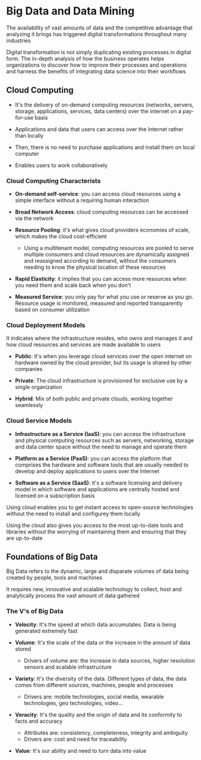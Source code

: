 # Big Data and Data Mining

The availability of vast amounts of data and the competitive advantage that analyzing it brings has triggered digital transformations throughout many industries

Digital transformation is not simply duplicating existing processes in digital form. The in-depth analysis of how the business operates helps organizations to discover how to improve their processes and operations and harness the benefits of integrating data science into their workflows

## Cloud Computing

* It's the delivery of on-demand computing resources (networks, servers, storage, applications, services, data centers) over the internet on a pay-for-use basis

* Applications and data that users can access over the Internet rather than locally

* Then, there is no need to purchase applications and install them on local computer

* Enables users to work collaboratively

### Cloud Computing Characterists

* **On-demand self-service**: you can access cloud resources using a simple interface without a requiring human interaction

* **Broad Network Access**: cloud computing resources can be accessed via the network

* **Resource Pooling**: it's what gives cloud providers economies of scale, which makes the cloud cost-efficient
    * Using a multitenant model, computing resources are pooled to serve multiple consumers and cloud resources are dynamically assigned and reassigned according to demand, without the consumers needing to know the physical location of these resources

* **Rapid Elasticity**: it implies that you can access more resources when you need them and scale back when you don't

* **Measured Service**: you only pay for what you use or reserve as you go. Resource usage is monitored, measured and reported transparently based on consumer utilization


### Cloud Deployment Models

It indicates where the infrastructure resides, who owns and manages it and how cloud resources and services are made available to users

* **Public**: It's when you leverage cloud services over the open internet on hardware owned by the cloud provider, but its usage is shared by other companies

* **Private**: The cloud infrastructure is provisioned for exclusive use by a single organization

* **Hybrid**: Mix of both public and private clouds, working together seamlessly


### Cloud Service Models

* **Infrastructure as a Service (IaaS)**: you can access the infrastructure and physical computing resources such as servers, networking, storage and data center space without the need to manage and operate them

* **Platform as a Service (PaaS)**: you can access the platform that comprises the hardware and software tools that are usually needed to develop and deploy applications to users over the Internet

* **Software as a Service (SaaS)**: it's a software licensing and delivery model in which software and applications are centrally hosted and licensed on a subscription basis

Using cloud enables you to get instant access to open-source technologies without the need to install and configurey them locally

Using the cloud also gives you access to the most up-to-date tools and libraries without the worrying of maintaining them and ensuring that they are up-to-date


## Foundations of Big Data

Big Data refers to the dynamic, large and disparate volumes of data being created by people, tools and machines

It requires new, innovative and scalable technology to collect, host and analytically process the vast amount of data gathered

### The V's of Big Data

* **Velocity**: It's the speed at which data accumulates. Data is being generated extremely fast

* **Volume**: It's the scale of the data or the increase in the amount of data stored
    * Drivers of volume are: the increase in data sources, higher resolution sensors and scalable infrastructure

* **Variety**: It's the diversity of the data. Different types of data, the data comes from different sources, machines, people and processes
    * Drivers are: mobile technologies, social media, wearable technologies, geo technologies, video...

* **Veracity**: It's the quality and the origin of data and its conformity to facts and accuracy
    * Attributes are: consistency, completeness, integrity and ambiguity
    * Drivers are: cost and need for traceability

* **Value**: It's our ability and need to turn data into value